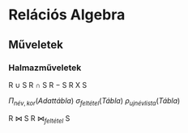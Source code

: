 # Relációs Algebra

## Műveletek

### Halmazműveletek

R $\cup$ S
R $\cap$ S
R $-$ S
R X S

$\Pi_{név, kor}(Adattábla)$
$\sigma_{feltétel}(Tábla)$
$\rho_{ujnévlista}(Tábla)$

R &#8904; S
R &#8904;$_{feltétel}$ S
